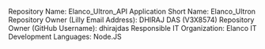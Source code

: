 
Repository Name: Elanco_Ultron_API
Application Short Name: Elanco_Ultron
Repository Owner (Lilly Email Address): DHIRAJ DAS (V3X8574)
Repository Owner (GitHub Username): dhirajdas
Responsible IT Organization: Elanco  IT
Development Languages: Node.JS